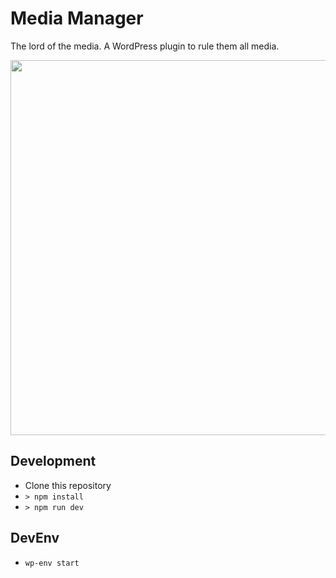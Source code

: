 # Media Manager

The lord of the media. A WordPress plugin to rule them all media.

<img src="../assets/media-manager-editor-canvas-01.png?raw=true" width="600px" />

## Development

* Clone this repository
* `> npm install`
* `> npm run dev`

## DevEnv

* `wp-env start`
